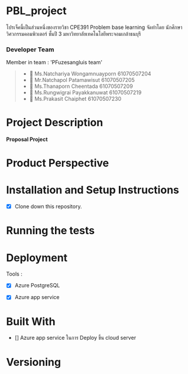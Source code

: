 # PBL_project
โปรเจ็คนี้เป็นส่วนหนึ่งของรายวิชา CPE391 Problem base learning 
จัดทำโดย นักศึกษาวิศวกรรมคอมพิวเตอร์ ชั้นปี 3 มหาวิทยาลัยเทคโนโลยีพระจอมเกล้าธนบุรี

### Developer Team
Member in team : 'PFuzesangluis team' 
> * :woman: Ms.Natchariya Wongamnuayporn 61070507204
> * :man: Mr.Natchapol Patamawisut 61070507205
> * :woman: Ms.Thanaporn Cheentada 61070507209
> * :man: Ms.Rungwigrai Payakkanuwat 61070507219
> * :man: Ms.Prakasit Chaiphet 61070507230

# Project Description 


#### Proposal Project


# Product Perspective


# Installation and Setup Instructions
- [X] Clone down this repository. 

# Running the tests 

  
# Deployment  
Tools : 
- [X] Azure PostgreSQL 
- [X] Azure app service 

  
# Built With 
- [] Azure app service ในการ Deploy ขึ้น cloud server  
  
# Versioning 
  
